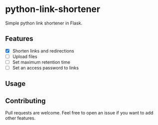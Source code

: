 # python-link-shortener

Simple python link shortener in Flask.

## Features

 - [x] Shorten links and redirections
 - [ ] Upload files
 - [ ] Set maximum retention time
 - [ ] Set an access password to links

## Usage



## Contributing

Pull requests are welcome. Feel free to open an issue if you want to add other features.
